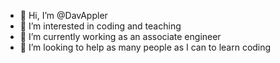 - 👋 Hi, I’m @DavAppler
- 👀 I’m interested in coding and teaching
- 🌱 I’m currently working as an associate engineer
- 💞️ I’m looking to help as many people as I can to learn coding

<!---
DavAppler/DavAppler is a ✨ special ✨ repository because its `README.md` (this file) appears on your GitHub profile.
You can click the Preview link to take a look at your changes.
--->

